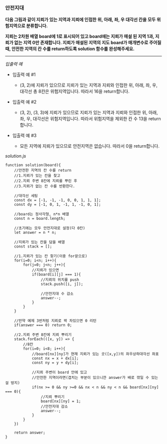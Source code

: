 ### 안전지대

**다음 그림과 같이 지뢰가 있는 지역과 지뢰에 인접한 위, 아래, 좌, 우 대각선 칸을 모두 위험지역으로 분류합니다.**

**지뢰는 2차원 배열 board에 1로 표시되어 있고 board에는 지뢰가 매설 된 지역 1과, 지뢰가 없는 지역 0만 존재합니다. 지뢰가 매설된 지역의 지도 board가 매개변수로 주어질 때, 안전한 지역의 칸 수를 return하도록 solution 함수를 완성해주세요.**

---

_입출력 예_

- 입출력 예 #1

  - (3, 2)에 지뢰가 있으므로 지뢰가 있는 지역과 지뢰와 인접한 위, 아래, 좌, 우, 대각선 총 8칸은 위험지역입니다. 따라서 16을 return합니다.

- 입출력 예 #2

  - (3, 2), (3, 3)에 지뢰가 있으므로 지뢰가 있는 지역과 지뢰와 인접한 위, 아래, 좌, 우, 대각선은 위험지역입니다. 따라서 위험지역을 제외한 칸 수 13을 return합니다.

- 입출력 예 #3

  - 모든 지역에 지뢰가 있으므로 안전지역은 없습니다. 따라서 0을 return합니다.

_solution.js_

```
function solution(board){
    //안전한 지역의 칸 수를 return
    //1.지뢰가 있는 칸을 찾고
    //2.지뢰 주변 8칸에 지뢰를 뿌린 후
    //3.지뢰가 없는 칸 수를 반환한다.

    //대각선 세팅
    const dx = [-1, -1, -1, 0, 0, 1, 1, 1];
    const dy = [-1, 0, 1, -1, 1, -1, 0, 1];

    //board는 정사각형, n*n 배열
    const n = board.length;

    //초기에는 모두 안전지대로 설정(다 0칸)
    let answer = n * n;

    //지뢰가 있는 칸을 담을 배열
    const stack = [];

    //1.지뢰가 있는 칸 찾기(이중 for문으로)
    for(i=0; i<n; i++){
        for(j=0; j<n; j++){
            //지뢰가 있으면
            if(board[i][j] === 1){
                //지뢰의 위치를 push
                stack.push([i, j]);

                //안전지대 수 감소
                answer--;
            }
        }
    }

    //만약 예제 3번처럼 지뢰로 꽉 차있으면 0 리턴
    if(answer === 0) return 0;

    //2.지뢰 주변 8칸에 지뢰 뿌리기
    stack.forEach(([x, y]) => {
        //8칸
        for(i=0; i<8; i++){
            //board[nx][ny]가 현재 지뢰가 있는 곳([x,y])의 좌우상하대각선 좌표
            const nx = x + dx[i];
            const ny = y + dy[i];

            //지뢰 주변이 board 안에 있고
            //안전한 지역이라면(겹치는 부분이 있으니깐 answer가 배로 깎일 수 있는 걸 방지)
            if(nx >= 0 && ny >=0 && nx < n && ny < n && board[nx][ny] === 0){
                //지뢰 뿌리기
                board[nx][ny] = 1;
                //안전지대 감소
                answer--;
            }
        }
    })

    return answer;
}
```
